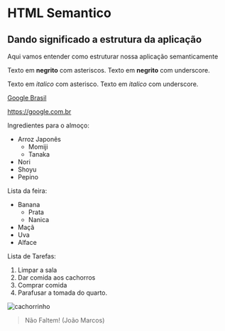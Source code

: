 # HTML Semantico
## Dando significado a estrutura da aplicação
Aqui vamos entender como estruturar nossa aplicação semanticamente

Texto em **negrito** com asteriscos.
Texto em __negrito__ com underscore.

Texto em *italico* com asterisco. 
Texto em _italico_ com underscore. 

[Google Brasil](https://google.com.br)

<https://google.com.br>

Ingredientes para o almoço: 
* Arroz Japonês
   * Momiji
   * Tanaka
* Nori
* Shoyu
* Pepino

Lista da feira:
- Banana
  - Prata
  - Nanica
- Maçã
- Uva
- Alface

Lista de Tarefas:
1. Limpar a sala
2. Dar comida aos cachorros
3. Comprar comida
4. Parafusar a tomada do quarto.


![cachorrinho](https://pipz.com/static/images/blog/eddie.png) 


> Não Faltem!
> (João Marcos) 
  

